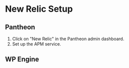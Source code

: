# New Relic Setup

## Pantheon

1. Click on "New Relic" in the Pantheon admin dashboard.
2. Set up the APM service.

## WP Engine